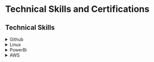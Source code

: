 <h1> Technical Skills and Certifications </h1>

<h2> Technical Skills </h2>

<details><summary>Github</summary>
  </details>
<details><summary>Linux</summary>
  </details>
<details><summary>PowerBi</summary>
  </details>
<details><summary>AWS</summary>
  </details>

